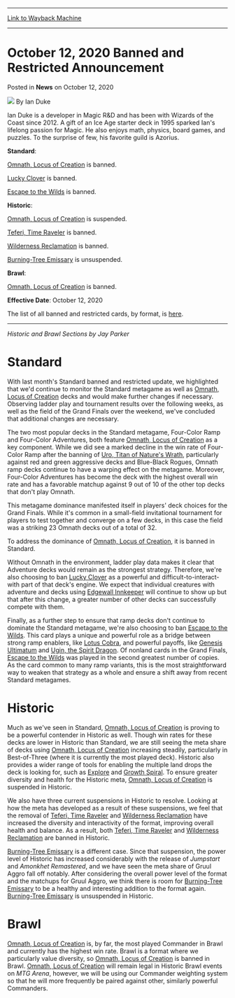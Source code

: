 
---
[Link to Wayback Machine](https://web.archive.org/web/20210419212535/https://magic.wizards.com/en/articles/archive/news/october-12-2020-banned-and-restricted-announcement?aa)

[_metadata_:author]:- "Ian Duke"
[_metadata_:description]:- "Announcing changes to Standard, Historic, and Brawl."
[_metadata_:generator]:- "Drupal 7 (http://drupal.org)"
[_metadata_:node]:- "1515378"
[_metadata_:publish_date]:- "2020-10-12"
[_metadata_:source]:- "div-main-content"
[_metadata_:title]:- "October 12, 2020 Banned and Restricted Announcement"
[_metadata_:wayback_capture_timestamp]:- "2021-04-19 21:25:35"
[_metadata_:wayback_raw_url]:- "https://web.archive.org/web/20210419212535id_/https://magic.wizards.com/en/articles/archive/news/october-12-2020-banned-and-restricted-announcement?aa"
[_metadata_:wayback_url]:- "https://magic.wizards.com/en/articles/archive/news/october-12-2020-banned-and-restricted-announcement?aa"
---


October 12, 2020 Banned and Restricted Announcement
===================================================



 Posted in **News**
 on October 12, 2020 






![](https://media.magic.wizards.com/styles/auth_small/public/images/person/authorpic_ianduke.jpg)
By Ian Duke




Ian Duke is a developer in Magic R&D and has been with Wizards of the Coast since 2012. A gift of an Ice Age starter deck in 1995 sparked Ian's lifelong passion for Magic. He also enjoys math, physics, board games, and puzzles. To the surprise of few, his favorite guild is Azorius. 






**Standard**:


[Omnath, Locus of Creation](http://gatherer.wizards.com/Pages/Card/Details.aspx?name=Omnath%2C+Locus+of+Creation) is banned.


[Lucky Clover](http://gatherer.wizards.com/Pages/Card/Details.aspx?name=Lucky+Clover) is banned.


[Escape to the Wilds](http://gatherer.wizards.com/Pages/Card/Details.aspx?name=Escape+to+the+Wilds) is banned.


**Historic**:


[Omnath, Locus of Creation](http://gatherer.wizards.com/Pages/Card/Details.aspx?name=Omnath%2C+Locus+of+Creation) is suspended.


[Teferi, Time Raveler](http://gatherer.wizards.com/Pages/Card/Details.aspx?name=Teferi%2C+Time+Raveler) is banned.


[Wilderness Reclamation](http://gatherer.wizards.com/Pages/Card/Details.aspx?name=Wilderness+Reclamation) is banned.


[Burning-Tree Emissary](http://gatherer.wizards.com/Pages/Card/Details.aspx?name=Burning-Tree+Emissary) is unsuspended.


**Brawl**:


[Omnath, Locus of Creation](http://gatherer.wizards.com/Pages/Card/Details.aspx?name=Omnath%2C+Locus+of+Creation) is banned.


**Effective Date**: October 12, 2020


The list of all banned and restricted cards, by format, is [here](https://magic.wizards.com/en/game-info/gameplay/rules-and-formats/banned-restricted).




---

*Historic and Brawl Sections by Jay Parker*


Standard
========


With last month's Standard banned and restricted update, we highlighted that we'd continue to monitor the Standard metagame as well as [Omnath, Locus of Creation](http://gatherer.wizards.com/Pages/Card/Details.aspx?name=Omnath%2C+Locus+of+Creation) decks and would make further changes if necessary. Observing ladder play and tournament results over the following weeks, as well as the field of the Grand Finals over the weekend, we've concluded that additional changes are necessary.


The two most popular decks in the Standard metagame, Four-Color Ramp and Four-Color Adventures, both feature [Omnath, Locus of Creation](http://gatherer.wizards.com/Pages/Card/Details.aspx?name=Omnath%2C+Locus+of+Creation) as a key component. While we did see a marked decline in the win rate of Four-Color Ramp after the banning of [Uro, Titan of Nature's Wrath](http://gatherer.wizards.com/Pages/Card/Details.aspx?name=Uro%2C+Titan+of+Nature%27s+Wrath), particularly against red and green aggressive decks and Blue-Black Rogues, Omnath ramp decks continue to have a warping effect on the metagame. Moreover, Four-Color Adventures has become the deck with the highest overall win rate and has a favorable matchup against 9 out of 10 of the other top decks that don't play Omnath.


This metagame dominance manifested itself in players' deck choices for the Grand Finals. While it's common in a small-field invitational tournament for players to test together and converge on a few decks, in this case the field was a striking 23 Omnath decks out of a total of 32.


To address the dominance of [Omnath, Locus of Creation](http://gatherer.wizards.com/Pages/Card/Details.aspx?name=Omnath%2C+Locus+of+Creation), it is banned in Standard.


Without Omnath in the environment, ladder play data makes it clear that Adventure decks would remain as the strongest strategy. Therefore, we're also choosing to ban [Lucky Clover](http://gatherer.wizards.com/Pages/Card/Details.aspx?name=Lucky+Clover) as a powerful and difficult-to-interact-with part of that deck's engine. We expect that individual creatures with adventure and decks using [Edgewall Innkeeper](http://gatherer.wizards.com/Pages/Card/Details.aspx?name=Edgewall+Innkeeper) will continue to show up but that after this change, a greater number of other decks can successfully compete with them.


Finally, as a further step to ensure that ramp decks don't continue to dominate the Standard metagame, we're also choosing to ban [Escape to the Wilds](http://gatherer.wizards.com/Pages/Card/Details.aspx?name=Escape+to+the+Wilds). This card plays a unique and powerful role as a bridge between strong ramp enablers, like [Lotus Cobra](http://gatherer.wizards.com/Pages/Card/Details.aspx?name=Lotus+Cobra), and powerful payoffs, like [Genesis Ultimatum](http://gatherer.wizards.com/Pages/Card/Details.aspx?name=Genesis+Ultimatum) and [Ugin, the Spirit Dragon](http://gatherer.wizards.com/Pages/Card/Details.aspx?name=Ugin%2C+the+Spirit+Dragon). Of nonland cards in the Grand Finals, [Escape to the Wilds](http://gatherer.wizards.com/Pages/Card/Details.aspx?name=Escape+to+the+Wilds) was played in the second greatest number of copies. As the card common to many ramp variants, this is the most straightforward way to weaken that strategy as a whole and ensure a shift away from recent Standard metagames.


Historic
========


Much as we've seen in Standard, [Omnath, Locus of Creation](http://gatherer.wizards.com/Pages/Card/Details.aspx?name=Omnath%2C+Locus+of+Creation) is proving to be a powerful contender in Historic as well. Though win rates for these decks are lower in Historic than Standard, we are still seeing the meta share of decks using [Omnath, Locus of Creation](http://gatherer.wizards.com/Pages/Card/Details.aspx?name=Omnath%2C+Locus+of+Creation) increasing steadily, particularly in Best-of-Three (where it is currently the most played deck). Historic also provides a wider range of tools for enabling the multiple land drops the deck is looking for, such as [Explore](http://gatherer.wizards.com/Pages/Card/Details.aspx?name=Explore) and [Growth Spiral](http://gatherer.wizards.com/Pages/Card/Details.aspx?name=Growth+Spiral). To ensure greater diversity and health for the Historic meta, [Omnath, Locus of Creation](http://gatherer.wizards.com/Pages/Card/Details.aspx?name=Omnath%2C+Locus+of+Creation) is suspended in Historic.


We also have three current suspensions in Historic to resolve. Looking at how the meta has developed as a result of these suspensions, we feel that the removal of [Teferi, Time Raveler](http://gatherer.wizards.com/Pages/Card/Details.aspx?name=Teferi%2C+Time+Raveler) and [Wilderness Reclamation](http://gatherer.wizards.com/Pages/Card/Details.aspx?name=Wilderness+Reclamation) have increased the diversity and interactivity of the format, improving overall health and balance. As a result, both [Teferi, Time Raveler](http://gatherer.wizards.com/Pages/Card/Details.aspx?name=Teferi%2C+Time+Raveler) and [Wilderness Reclamation](http://gatherer.wizards.com/Pages/Card/Details.aspx?name=Wilderness+Reclamation) are banned in Historic.


[Burning-Tree Emissary](http://gatherer.wizards.com/Pages/Card/Details.aspx?name=Burning-Tree+Emissary) is a different case. Since that suspension, the power level of Historic has increased considerably with the release of *Jumpstart* and *Amonkhet Remastered*, and we have seen the meta share of Gruul Aggro fall off notably. After considering the overall power level of the format and the matchups for Gruul Aggro, we think there is room for [Burning-Tree Emissary](http://gatherer.wizards.com/Pages/Card/Details.aspx?name=Burning-Tree+Emissary) to be a healthy and interesting addition to the format again. [Burning-Tree Emissary](http://gatherer.wizards.com/Pages/Card/Details.aspx?name=Burning-Tree+Emissary) is unsuspended in Historic.


Brawl
=====


[Omnath, Locus of Creation](http://gatherer.wizards.com/Pages/Card/Details.aspx?name=Omnath%2C+Locus+of+Creation) is, by far, the most played Commander in Brawl and currently has the highest win rate. Brawl is a format where we particularly value diversity, so [Omnath, Locus of Creation](http://gatherer.wizards.com/Pages/Card/Details.aspx?name=Omnath%2C+Locus+of+Creation) is banned in Brawl. [Omnath, Locus of Creation](http://gatherer.wizards.com/Pages/Card/Details.aspx?name=Omnath%2C+Locus+of+Creation) will remain legal in Historic Brawl events on *MTG Arena*, however, we will be using our Commander weighting system so that he will more frequently be paired against other, similarly powerful Commanders.







